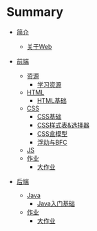 # Summary

- [简介](README.md)
  - [关于Web](content/intro/design-develop.md)

- [前端](content/front/index.md)
  - [资源]()
    - [学习资源](content/front/links/index.md)
  - [HTML]()
    - [HTML基础](content/front/html/index.md)
  - [CSS]()
    - [CSS基础](content/front/css/index.md)
    - [CSS样式表&选择器](content/front/css/stylesheet.md)
    - [CSS盒模型](content/front/css/boxModel.md)
    - [浮动与BFC](content/front/css/BFC.md)
  - [JS]()
  - [作业]()
    - [大作业](content/front/greatAssignment/greatAssignment.md)


- [后端](content/back/index.md)
  - [Java]()
    - [Java入门基础](content/back/java/JavaFirst.md) 
  - [作业]()
    - [大作业](content/back/greatAssignment/greatAssignment.md)  

